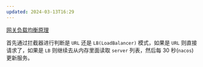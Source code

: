```yaml
---
updated: 2024-03-13T16:29
---
```

[网关负载均衡原理](https://juejin.cn/post/7074852056636325919#heading-2)

首先通过拦截器进行判断是 `URL` 还是 `LB(LoadBalancer)` 模式，如果是 `URL` 则直接请求了，如果是 `LB` 则继续去从内存里面读取 `server` 列表，然后每 30 秒(`nacos`)更新服务。